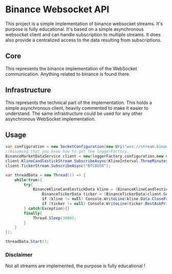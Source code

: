 # Binance Websocket API
This project is a simple implementation of binance websocket streams. It's purpose is fully educational.
It's based on a simple asynchronous websocket client and can handle subscription to multiple streams.
It does also provide a centralized access to the data resulting from subscriptions.

## Core
This represents the binance implementation of the WebSocket communication. Anything related to binance is found there.
## Infrastructure
This represents the technical part of the implementation. This holds a simple asynchronous client, heavily commented to make it easier to understand. The same infrastructure could be used for any other asynchronous WebSocket implementation.
## Usage 
```C#
var configuration = new SocketConfiguration(new Uri("wss://stream.binance.com/stream"), true);
//Assuming that you know how to get the loggerFactory.
BinanceMarketDataService client = new(loggerFactory,configuration,new CancellationTokenSource());
client.KlineCandlestickStream.SubscribeAsync(KlineInterval.ThreeMinutes, "BTCBUSD");
client.TickerStream.SubscribeAsync("BTCBUSD");

var threadData = new Thread(() => {
    while(true){
        try{
            BinanceKlineCandlestickData kline = (BinanceKlineCandlestickData)client.GetStreamData(BinanceEventType.Kline,"BTCBUSD");
                BinanceTickerData ticker = (BinanceTickerData)client.GetStreamData(BinanceEventType.TwentyFourHourTicker, "BTCBUSD");
                if (kline != null) Console.WriteLine(kline.Data.ClosePrice);
                if (ticker != null) Console.WriteLine(ticker.BestAskPrice);
        } catch(Exception){}
        finally{
            Thread.Sleep(3000);
        }
    }
});

threadData.Start();
```

### Disclaimer 
Not all streams are implemented, the purpose is fully educational !
